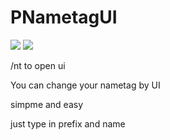 # PNametagUI
 [![](https://poggit.pmmp.io/shield.state/PNametagUI)](https://poggit.pmmp.io/p/PNametagUI)
<a href="https://poggit.pmmp.io/p/PNametagUI"><img src="https://poggit.pmmp.io/shield.state/PNametagUI"></a>

/nt to open ui

You can change your nametag by UI

simpme and easy

just type in prefix and name

